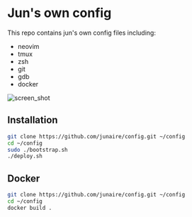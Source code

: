 # Jun's own config

This repo contains jun's own config files including:
- neovim
- tmux
- zsh
- git
- gdb
- docker

![screen_shot](https://user-images.githubusercontent.com/77525145/145663346-002ff25e-35de-47bc-9249-f9019243b709.png)

## Installation
```bash
git clone https://github.com/junaire/config.git ~/config
cd ~/config
sudo ./bootstrap.sh
./deploy.sh
```
## Docker
```bash
git clone https://github.com/junaire/config.git ~/config
cd ~/config
docker build .
```
